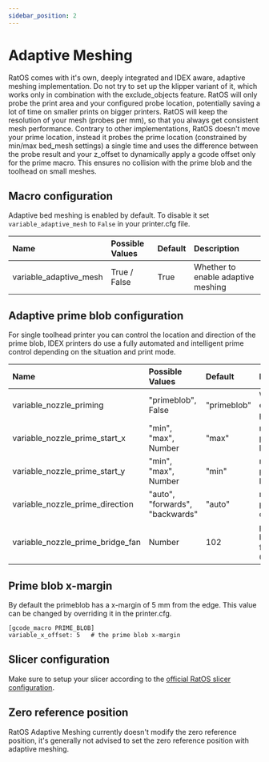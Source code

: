```yaml
---
sidebar_position: 2
---
```


# Adaptive Meshing

RatOS comes with it's own, deeply integrated and IDEX aware, adaptive meshing implementation. Do not try to set up the klipper variant of it, which works only in combination with the exclude_objects feature. RatOS will only probe the print area and your configured probe location, potentially saving a lot of time on smaller prints on bigger printers. RatOS will keep the resolution of your mesh (probes per mm), so that you always get consistent mesh performance. Contrary to other implementations, RatOS doesn't move your prime location, instead it probes the prime location (constrained by min/max bed_mesh settings) a single time and uses the difference between the probe result and your z_offset to dynamically apply a gcode offset only for the prime macro. This ensures no collision with the prime blob and the toolhead on small meshes.

## Macro configuration

Adaptive bed meshing is enabled by default. To disable it set `variable_adaptive_mesh` to `False` in your printer.cfg file.

| Name                   | Possible Values | Default | Description                        |
| :--------------------- | :-------------- | :------ | :--------------------------------- |
| variable_adaptive_mesh | True / False    | True    | Whether to enable adaptive meshing |

## Adaptive prime blob configuration

For single toolhead printer you can control the location and direction of the prime blob, IDEX printers do use a fully automated and intelligent prime control depending on the situation and print mode. 

| Name                             | Possible Values                 | Default     | Description                      |
| :------------------------------- | :------------------------------ | :---------- | :------------------------------- |
| variable_nozzle_priming          | "primeblob", False              | "primeblob" | Whether to enable the prime blob |
| variable_nozzle_prime_start_x    | "min", "max", Number            | "max"       | non IDEX priming x-location      |
| variable_nozzle_prime_start_y    | "min", "max", Number            | "min"       | non IDEX priming y-location      |
| variable_nozzle_prime_direction  | "auto", "forwards", "backwards" | "auto"      | non IDEX priming y-direction     |
| variable_nozzle_prime_bridge_fan | Number                          | 102         | priming bridging fan speed 0-255 |

## Prime blob x-margin 

By default the primeblob has a x-margin of 5 mm from the edge. This value can be changed by overriding it in the printer.cfg.
```
[gcode_macro PRIME_BLOB]
variable_x_offset: 5   # the prime blob x-margin 
```

## Slicer configuration

Make sure to setup your slicer according to the [official RatOS slicer configuration](../slicers.md).

## Zero reference position

RatOS Adaptive Meshing currently doesn't modify the zero reference position, it's generally not advised to set the zero reference position with adaptive meshing.
